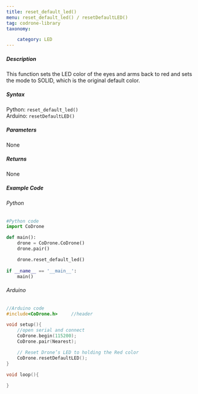 ```yaml
---
title: reset_default_led()
menu: reset_default_led() / resetDefaultLED()
tag: codrone-library
taxonomy:

	category: LED
---
```


##### Description

This function sets the LED color of the eyes and arms back to red and sets the mode to SOLID, which is the original default color.

##### Syntax
Python: ```reset_default_led()```<br />
Arduino: ```resetDefaultLED()```

##### Parameters

None

##### Returns

None

##### Example Code
###### Python
```python
#Python code
import CoDrone

def main():
	drone = CoDrone.CoDrone()
	drone.pair()

	drone.reset_default_led()
	
if __name__ == '__main__':
	main()

```
###### Arduino
```c
//Arduino code
#include<CoDrone.h>		//header

void setup(){
	//open serial and connect
	CoDrone.begin(115200);
	CoDrone.pair(Nearest);

	// Reset Drone’s LED to holding the Red color 
	CoDrone.resetDefaultLED();	
}

void loop(){
	
}

```